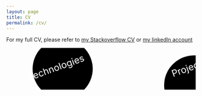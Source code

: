 ```yaml
---
layout: page
title: CV
permalink: /cv/
---
```


For my full CV, please refer to <a href="https://stackoverflow.com/story/timcluyts" target="_blank">my Stackoverflow CV</a> or <a href="https://www.linkedin.com/in/tim-cluyts" target="_blank">my linkedIn account</a>

<svg version="1.1"
     baseProfile="full"
     width="900" height="200"
     xmlns="http://www.w3.org/2000/svg">
    <g id="mainNodeTechnologies">
        <circle cx="150" cy="50%" r="80" class="mainNode"/>
        <text border="1px solid red" x="150" y="50%" font-size="25" transform="translate(-25 60) rotate(-20)" text-anchor="middle" fill="white">
            <tspan>Technologies</tspan>
        </text>
    </g>
    <g id="mainNodeProjects">
        <circle cx="500" cy="100" r="80" class="mainNodeSecondary"/>
        <text border="1px solid red" x="500" y="50%" font-size="25" transform="translate(0 180) rotate(-20)" text-anchor="middle" fill="white">
            <tspan>Projects</tspan>
        </text>
    </g>
</svg>
